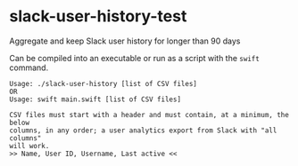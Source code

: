 # slack-user-history-test
Aggregate and keep Slack user history for longer than 90 days

Can be compiled into an executable or run as a script with the `swift` command.

    Usage: ./slack-user-history [list of CSV files]
    OR
    Usage: swift main.swift [list of CSV files]
    
    CSV files must start with a header and must contain, at a minimum, the below
    columns, in any order; a user analytics export from Slack with "all columns"
    will work.
    >> Name, User ID, Username, Last active <<
